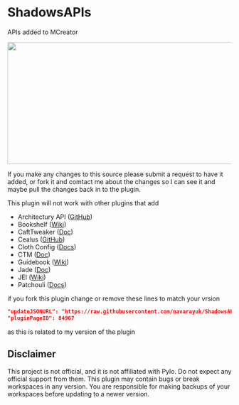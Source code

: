 # ShadowsAPIs
APIs added to MCreator

<p align="center">
  <img width="564" height="275" src="https://i.imgur.com/ftBbhnj.png">
</p>

If you make any changes to this source please submit a request to have it added, or fork it and comtact me about the changes so I can see it and maybe pull the changes back in to the plugin.

This plugin will not work with other plugins that add

- Architectury API ([GitHub](https://github.com/architectury/architectury-api))
- Bookshelf ([Wiki](https://github.com/Darkhax-Minecraft/Bookshelf/wiki))
- CaftTweaker ([Doc](https://docs.blamejared.com/))
- Cealus ([GitHub](https://github.com/TheIllusiveC4/Caelus))
- Cloth Config ([Docs](https://shedaniel.gitbook.io/cloth-config/)) 
- CTM ([Doc](https://github.com/Chisel-Team/CTMLib/wiki/Standard-CTM-Format))
- Guidebook ([Wiki](https://github.com/gigaherz/Guidebook/wiki))
- Jade ([Doc](https://jademc.readthedocs.io/en/latest/))
- JEI ([Wiki](https://github.com/mezz/JustEnoughItems/wiki))
- Patchouli ([Docs](https://vazkiimods.github.io/Patchouli/))


if you fork this plugin change or remove these lines to match your vrsion 
```json
"updateJSONURL": "https://raw.githubusercontent.com/navarayuk/ShadowsAPIs/main/update.json",
"pluginPageID": 84967
```
as this is related to my version of the plugin



## Disclaimer
This project is not official, and it is not affiliated with Pylo. Do not expect any official support from them.
This plugin may contain bugs or break workspaces in any version. You are responsible for making backups of your workspaces before updating to a newer version.
